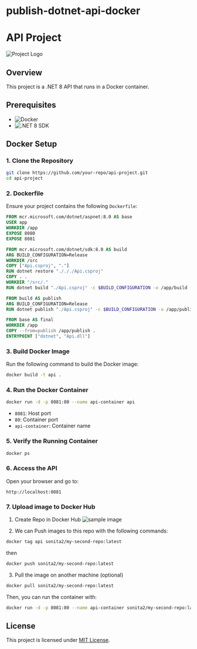 # publish-dotnet-api-docker
# API Project

![Project Logo](https://via.placeholder.com/150)

## Overview
This project is a .NET 8 API that runs in a Docker container.

## Prerequisites
- ![Docker](https://github.com/user-attachments/assets/12e8c3ae-2d72-4b39-95a9-62e51a2d16ff)
- ![.NET 8 SDK](https://github.com/user-attachments/assets/0ff10159-bffc-4124-b48b-799573ee6e82)

## Docker Setup

### 1. Clone the Repository
```sh
git clone https://github.com/your-repo/api-project.git
cd api-project
```

### 2. Dockerfile
Ensure your project contains the following `Dockerfile`:

```dockerfile
FROM mcr.microsoft.com/dotnet/aspnet:8.0 AS base
USER app
WORKDIR /app
EXPOSE 8080
EXPOSE 8081

FROM mcr.microsoft.com/dotnet/sdk:8.0 AS build
ARG BUILD_CONFIGURATION=Release
WORKDIR /src
COPY ["Api.csproj", "."]
RUN dotnet restore "./././Api.csproj"
COPY . .
WORKDIR "/src/."
RUN dotnet build "./Api.csproj" -c $BUILD_CONFIGURATION -o /app/build

FROM build AS publish
ARG BUILD_CONFIGURATION=Release
RUN dotnet publish "./Api.csproj" -c $BUILD_CONFIGURATION -o /app/publish /p:UseAppHost=false

FROM base AS final
WORKDIR /app
COPY --from=publish /app/publish .
ENTRYPOINT ["dotnet", "Api.dll"]
```

### 3. Build Docker Image
Run the following command to build the Docker image:
```sh
docker build -t api .
```

### 4. Run the Docker Container
```sh
docker run -d -p 8081:80 --name api-container api
```
- `8081`: Host port
- `80`: Container port
- `api-container`: Container name

### 5. Verify the Running Container
```sh
docker ps
```

### 6. Access the API
Open your browser and go to:
```
http://localhost:8081
```

### 7. Upload image to Docker Hub
1. Create Repo in Docker Hub
   ![sample image](https://github-production-user-asset-6210df.s3.amazonaws.com/130118661/416116255-f5e3c214-48e0-42f8-b96f-5477c7b9c9ce.png?X-Amz-Algorithm=AWS4-HMAC-SHA256&X-Amz-Credential=AKIAVCODYLSA53PQK4ZA%2F20250224%2Fus-east-1%2Fs3%2Faws4_request&X-Amz-Date=20250224T084853Z&X-Amz-Expires=300&X-Amz-Signature=efd9c6b5f7594b45cdcef4a15f065e626b39aee8f4339d966b949a971f1428e8&X-Amz-SignedHeaders=host)
   
2. We can Push images to this repo with the following commands:
```sh
docker tag api sonita2/my-second-repo:latest
```
then 
```sh
docker push sonita2/my-second-repo:latest
```

3. Pull the image on another machine (optional)
```sh
docker pull sonita2/my-second-repo:latest
```
   Then, you can run the container with:
```sh
docker run -d -p 8081:80 --name api-container sonita2/my-second-repo:latest
```


## License
This project is licensed under [MIT License](LICENSE).
